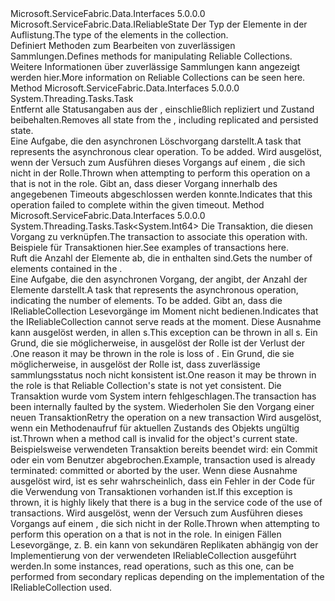<Type Name="IReliableCollection&lt;T&gt;" FullName="Microsoft.ServiceFabric.Data.Collections.IReliableCollection&lt;T&gt;">
  <TypeSignature Language="C#" Value="public interface IReliableCollection&lt;T&gt; : Microsoft.ServiceFabric.Data.IReliableState" />
  <TypeSignature Language="ILAsm" Value=".class public interface auto ansi abstract IReliableCollection`1&lt;T&gt; implements class Microsoft.ServiceFabric.Data.IReliableState" />
  <TypeSignature Language="DocId" Value="T:Microsoft.ServiceFabric.Data.Collections.IReliableCollection`1" />
  <TypeSignature Language="VB.NET" Value="Public Interface IReliableCollection(Of T)&#xA;Implements IReliableState" />
  <TypeSignature Language="F#" Value="type IReliableCollection&lt;'T&gt; = interface&#xA;    interface IReliableState" />
  <AssemblyInfo>
    <AssemblyName>Microsoft.ServiceFabric.Data.Interfaces</AssemblyName>
    <AssemblyVersion>5.0.0.0</AssemblyVersion>
  </AssemblyInfo>
  <TypeParameters>
    <TypeParameter Name="T" />
  </TypeParameters>
  <Interfaces>
    <Interface>
      <InterfaceName>Microsoft.ServiceFabric.Data.IReliableState</InterfaceName>
    </Interface>
  </Interfaces>
  <Docs>
    <typeparam name="T"><span data-ttu-id="4809c-101">Der Typ der Elemente in der Auflistung.</span><span class="sxs-lookup"><span data-stu-id="4809c-101">The type of the elements in the collection.</span></span></typeparam>
    <summary>
      <para><span data-ttu-id="4809c-102">Definiert Methoden zum Bearbeiten von zuverlässigen Sammlungen.</span><span class="sxs-lookup"><span data-stu-id="4809c-102">Defines methods for manipulating Reliable Collections.</span></span></para>
    </summary>
    <remarks>
      <para><span data-ttu-id="4809c-103">Weitere Informationen über zuverlässige Sammlungen kann angezeigt werden <see href="https://docs.microsoft.com/azure/service-fabric/service-fabric-reliable-services-reliable-collections">hier</see>.</span><span class="sxs-lookup"><span data-stu-id="4809c-103">More information on Reliable Collections can be seen <see href="https://docs.microsoft.com/azure/service-fabric/service-fabric-reliable-services-reliable-collections">here</see>.</span></span></para>
    </remarks>
  </Docs>
  <Members>
    <Member MemberName="ClearAsync">
      <MemberSignature Language="C#" Value="public System.Threading.Tasks.Task ClearAsync ();" />
      <MemberSignature Language="ILAsm" Value=".method public hidebysig newslot virtual instance class System.Threading.Tasks.Task ClearAsync() cil managed" />
      <MemberSignature Language="DocId" Value="M:Microsoft.ServiceFabric.Data.Collections.IReliableCollection`1.ClearAsync" />
      <MemberSignature Language="VB.NET" Value="Public Function ClearAsync () As Task" />
      <MemberSignature Language="F#" Value="abstract member ClearAsync : unit -&gt; System.Threading.Tasks.Task" Usage="iReliableCollection.ClearAsync " />
      <MemberType>Method</MemberType>
      <AssemblyInfo>
        <AssemblyName>Microsoft.ServiceFabric.Data.Interfaces</AssemblyName>
        <AssemblyVersion>5.0.0.0</AssemblyVersion>
      </AssemblyInfo>
      <ReturnValue>
        <ReturnType>System.Threading.Tasks.Task</ReturnType>
      </ReturnValue>
      <Parameters />
      <Docs>
        <summary>
          <para><span data-ttu-id="4809c-104">Entfernt alle Statusangaben aus der <see cref="T:Microsoft.ServiceFabric.Data.Collections.IReliableCollection`1" />, einschließlich repliziert und Zustand beibehalten.</span><span class="sxs-lookup"><span data-stu-id="4809c-104">Removes all state from the <see cref="T:Microsoft.ServiceFabric.Data.Collections.IReliableCollection`1" />, including replicated and persisted state.</span></span></para>
        </summary>
        <returns>
          <para><span data-ttu-id="4809c-105">Eine Aufgabe, die den asynchronen Löschvorgang darstellt.</span><span class="sxs-lookup"><span data-stu-id="4809c-105">A task that represents the asynchronous clear operation.</span></span></para>
        </returns>
        <remarks>To be added.</remarks>
        <exception cref="T:System.Fabric.FabricNotPrimaryException">
          <para><span data-ttu-id="4809c-106">Wird ausgelöst, wenn der Versuch zum Ausführen dieses Vorgangs auf einem <cref name="IReliableCollection{T}" /> , die sich nicht in der <see cref="F:System.Fabric.ReplicaRole.Primary" /> Rolle.</span><span class="sxs-lookup"><span data-stu-id="4809c-106">Thrown when attempting to perform this operation on a <cref name="IReliableCollection{T}" /> that is not in the <see cref="F:System.Fabric.ReplicaRole.Primary" /> role.</span></span></para>
        </exception>
        <exception cref="T:System.TimeoutException">
          <para><span data-ttu-id="4809c-107">Gibt an, dass dieser Vorgang innerhalb des angegebenen Timeouts abgeschlossen werden konnte.</span><span class="sxs-lookup"><span data-stu-id="4809c-107">Indicates that this operation failed to complete within the given timeout.</span></span></para>
        </exception>
      </Docs>
    </Member>
    <Member MemberName="GetCountAsync">
      <MemberSignature Language="C#" Value="public System.Threading.Tasks.Task&lt;long&gt; GetCountAsync (Microsoft.ServiceFabric.Data.ITransaction tx);" />
      <MemberSignature Language="ILAsm" Value=".method public hidebysig newslot virtual instance class System.Threading.Tasks.Task`1&lt;int64&gt; GetCountAsync(class Microsoft.ServiceFabric.Data.ITransaction tx) cil managed" />
      <MemberSignature Language="DocId" Value="M:Microsoft.ServiceFabric.Data.Collections.IReliableCollection`1.GetCountAsync(Microsoft.ServiceFabric.Data.ITransaction)" />
      <MemberSignature Language="VB.NET" Value="Public Function GetCountAsync (tx As ITransaction) As Task(Of Long)" />
      <MemberSignature Language="F#" Value="abstract member GetCountAsync : Microsoft.ServiceFabric.Data.ITransaction -&gt; System.Threading.Tasks.Task&lt;int64&gt;" Usage="iReliableCollection.GetCountAsync tx" />
      <MemberType>Method</MemberType>
      <AssemblyInfo>
        <AssemblyName>Microsoft.ServiceFabric.Data.Interfaces</AssemblyName>
        <AssemblyVersion>5.0.0.0</AssemblyVersion>
      </AssemblyInfo>
      <ReturnValue>
        <ReturnType>System.Threading.Tasks.Task&lt;System.Int64&gt;</ReturnType>
      </ReturnValue>
      <Parameters>
        <Parameter Name="tx" Type="Microsoft.ServiceFabric.Data.ITransaction" />
      </Parameters>
      <Docs>
        <param name="tx">
            <span data-ttu-id="4809c-108">Die Transaktion, die diesen Vorgang zu verknüpfen.</span><span class="sxs-lookup"><span data-stu-id="4809c-108">The transaction to associate this operation with.</span></span> <span data-ttu-id="4809c-109">Beispiele für Transaktionen <see href="https://docs.microsoft.com/azure/service-fabric/service-fabric-work-with-reliable-collections">hier</see>.</span><span class="sxs-lookup"><span data-stu-id="4809c-109">See examples of transactions <see href="https://docs.microsoft.com/azure/service-fabric/service-fabric-work-with-reliable-collections">here</see>.</span></span>
            </param>
        <summary>
          <para><span data-ttu-id="4809c-110">Ruft die Anzahl der Elemente ab, die in <see cref="T:Microsoft.ServiceFabric.Data.Collections.IReliableCollection`1" /> enthalten sind.</span><span class="sxs-lookup"><span data-stu-id="4809c-110">Gets the number of elements contained in the <see cref="T:Microsoft.ServiceFabric.Data.Collections.IReliableCollection`1" />.</span></span></para>
        </summary>
        <returns>
          <para><span data-ttu-id="4809c-111">Eine Aufgabe, die den asynchronen Vorgang, der angibt, der Anzahl der Elemente darstellt.</span><span class="sxs-lookup"><span data-stu-id="4809c-111">A task that represents the asynchronous operation, indicating the number of elements.</span></span></para>
        </returns>
        <remarks>To be added.</remarks>
        <exception cref="T:System.Fabric.FabricNotReadableException">
          <para><span data-ttu-id="4809c-112">Gibt an, dass die IReliableCollection Lesevorgänge im Moment nicht bedienen.</span><span class="sxs-lookup"><span data-stu-id="4809c-112">Indicates that the IReliableCollection cannot serve reads at the moment.</span></span>
            <span data-ttu-id="4809c-113">Diese Ausnahme kann ausgelöst werden, in allen <see cref="T:System.Fabric.ReplicaRole" />s.</span><span class="sxs-lookup"><span data-stu-id="4809c-113">This exception can be thrown in all <see cref="T:System.Fabric.ReplicaRole" />s.</span></span>
            <span data-ttu-id="4809c-114">Ein Grund, die sie möglicherweise, in ausgelöst der <see cref="F:System.Fabric.ReplicaRole.Primary" /> Rolle ist der Verlust der <see cref="P:System.Fabric.IStatefulServicePartition.ReadStatus" />.</span><span class="sxs-lookup"><span data-stu-id="4809c-114">One reason it may be thrown in the <see cref="F:System.Fabric.ReplicaRole.Primary" /> role is loss of <see cref="P:System.Fabric.IStatefulServicePartition.ReadStatus" />.</span></span>
            <span data-ttu-id="4809c-115">Ein Grund, die sie möglicherweise, in ausgelöst der <see cref="F:System.Fabric.ReplicaRole.ActiveSecondary" /> Rolle ist, dass zuverlässige sammlungsstatus noch nicht konsistent ist.</span><span class="sxs-lookup"><span data-stu-id="4809c-115">One reason it may be thrown in the <see cref="F:System.Fabric.ReplicaRole.ActiveSecondary" /> role is that Reliable Collection's state is not yet consistent.</span></span></para>
        </exception>
        <exception cref="T:System.Fabric.TransactionFaultedException"><span data-ttu-id="4809c-116">Die Transaktion wurde vom System intern fehlgeschlagen.</span><span class="sxs-lookup"><span data-stu-id="4809c-116">The transaction has been internally faulted by the system.</span></span> <span data-ttu-id="4809c-117">Wiederholen Sie den Vorgang einer neuen Transaktion</span><span class="sxs-lookup"><span data-stu-id="4809c-117">Retry the operation on a new transaction</span></span></exception>
        <exception cref="T:System.InvalidOperationException">
            <span data-ttu-id="4809c-118">Wird ausgelöst, wenn ein Methodenaufruf für aktuellen Zustands des Objekts ungültig ist.</span><span class="sxs-lookup"><span data-stu-id="4809c-118">Thrown when a method call is invalid for the object's current state.</span></span>
            <span data-ttu-id="4809c-119">Beispielsweise verwendeten Transaktion bereits beendet wird: ein Commit oder ein vom Benutzer abgebrochen.</span><span class="sxs-lookup"><span data-stu-id="4809c-119">Example, transaction used is already terminated: committed or aborted by the user.</span></span>
            <span data-ttu-id="4809c-120">Wenn diese Ausnahme ausgelöst wird, ist es sehr wahrscheinlich, dass ein Fehler in der Code für die Verwendung von Transaktionen vorhanden ist.</span><span class="sxs-lookup"><span data-stu-id="4809c-120">If this exception is thrown, it is highly likely that there is a bug in the service code of the use of transactions.</span></span>
            </exception>
        <exception cref="T:System.Fabric.FabricNotPrimaryException">
          <para><span data-ttu-id="4809c-121">Wird ausgelöst, wenn der Versuch zum Ausführen dieses Vorgangs auf einem <see cref="T:Microsoft.ServiceFabric.Data.Collections.IReliableCollection`1" /> , die sich nicht in der <see cref="F:System.Fabric.ReplicaRole.Primary" /> Rolle.</span><span class="sxs-lookup"><span data-stu-id="4809c-121">Thrown when attempting to perform this operation on a <see cref="T:Microsoft.ServiceFabric.Data.Collections.IReliableCollection`1" /> that is not in the <see cref="F:System.Fabric.ReplicaRole.Primary" /> role.</span></span>
            <span data-ttu-id="4809c-122">In einigen Fällen Lesevorgänge, z. B. ein kann von sekundären Replikaten abhängig von der Implementierung von der verwendeten IReliableCollection ausgeführt werden.</span><span class="sxs-lookup"><span data-stu-id="4809c-122">In some instances, read operations, such as this one, can be performed from secondary replicas depending on the implementation of the IReliableCollection used.</span></span></para>
        </exception>
      </Docs>
    </Member>
  </Members>
</Type>